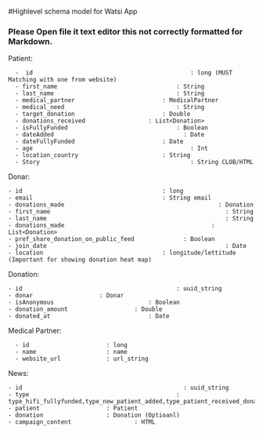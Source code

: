 #Highlevel schema model for Watsi App
### Please Open file it text editor this not correctly formatted for Markdown.

Patient:

	  -  id											    : long (MUST Matching with one from website)
	  - first_name 									: String
	  - last_name 									: String
	  - medical_partner							: MedicalPartner
	  - medical_need								: String
	  - target_donation							: Double
	  - donations_received 					: List<Donation>				 
	  - isFullyFunded								: Boolean
	  - dateAdded									  : Date
	  - dateFullyFunded							: Date
	  - age											    : Int
	  - location_country						: String
	  - Story										    : String CLOB/HTML


Donar:

  	- id                                        : long
  	- email                                     : String email 
  	- donations_made								            : Donation
  	- first_name 									              : String
    - last_name 									              : String
    - donations_made	 						              : List<Donation>
    - pref_share_donation_on_public_feed			  : Boolean
    - join_date										              : Date
    - location                                  : longitude/lettitude (Important for showing donation heat map)


Donation:

  	- id 											: uuid_string
  	- donar                   : Donar
  	- isAnonymous							: Boolean
  	- donation_amount					: Double
  	- donated_at							: Date

Medical Partner:

      - id                      : long
      - name                    : name
      - website_url             : url_string
      
News:

  	- id 											  : uuid_string
  	- type											: type_hifi_fullyfunded,type_new_patient_added,type_patient_received_donation
  	- patient                   : Patient
  	- donation                  : Donation (Optioanl)
  	- campaign_content					: HTML
  	
